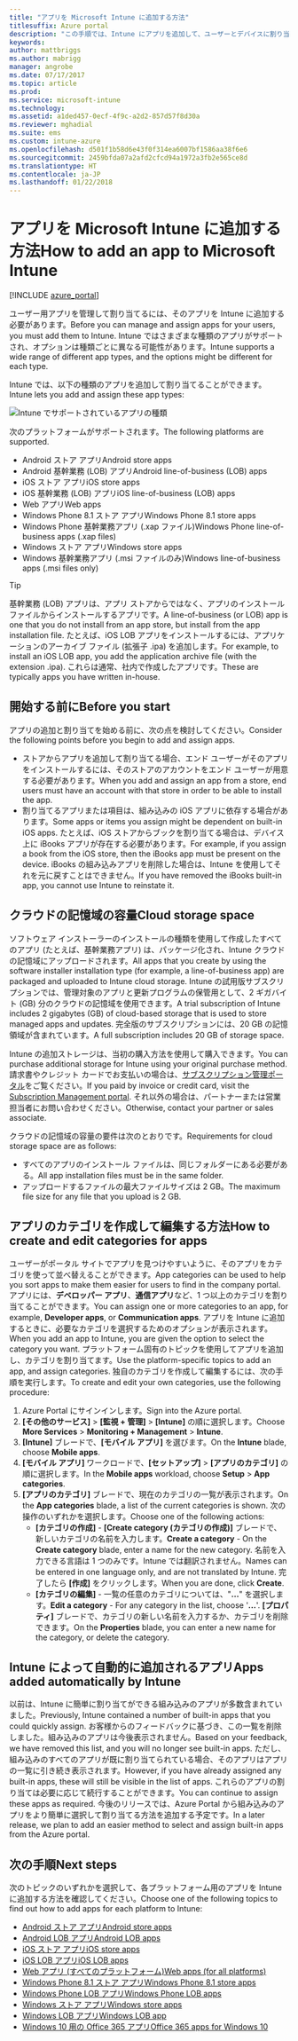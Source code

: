 ```yaml
---
title: "アプリを Microsoft Intune に追加する方法"
titlesuffix: Azure portal
description: "この手順では、Intune にアプリを追加して、ユーザーとデバイスに割り当てられる状態にします。 \""
keywords: 
author: mattbriggs
ms.author: mabrigg
manager: angrobe
ms.date: 07/17/2017
ms.topic: article
ms.prod: 
ms.service: microsoft-intune
ms.technology: 
ms.assetid: a1ded457-0ecf-4f9c-a2d2-857d57f8d30a
ms.reviewer: mghadial
ms.suite: ems
ms.custom: intune-azure
ms.openlocfilehash: d501f1b58d6e43f0f314ea6007bf1586aa38f6e6
ms.sourcegitcommit: 2459bfda07a2afd2cfcd94a1972a3fb2e565ce8d
ms.translationtype: HT
ms.contentlocale: ja-JP
ms.lasthandoff: 01/22/2018
---
```

# <a name="how-to-add-an-app-to-microsoft-intune"></a><span data-ttu-id="741f5-104">アプリを Microsoft Intune に追加する方法</span><span class="sxs-lookup"><span data-stu-id="741f5-104">How to add an app to Microsoft Intune</span></span>

[!INCLUDE [azure_portal](./includes/azure_portal.md)]

<span data-ttu-id="741f5-105">ユーザー用アプリを管理して割り当てるには、そのアプリを Intune に追加する必要があります。</span><span class="sxs-lookup"><span data-stu-id="741f5-105">Before you can manage and assign apps for your users, you must add them to Intune.</span></span> <span data-ttu-id="741f5-106">Intune ではさまざまな種類のアプリがサポートされ、オプションは種類ごとに異なる可能性があります。</span><span class="sxs-lookup"><span data-stu-id="741f5-106">Intune supports a wide range of different app types, and the options might be different for each type.</span></span>

<span data-ttu-id="741f5-107">Intune では、以下の種類のアプリを追加して割り当てることができます。</span><span class="sxs-lookup"><span data-stu-id="741f5-107">Intune lets you add and assign these app types:</span></span>

![Intune でサポートされているアプリの種類](./media/app-types.png)

<span data-ttu-id="741f5-109">次のプラットフォームがサポートされます。</span><span class="sxs-lookup"><span data-stu-id="741f5-109">The following platforms are supported.</span></span>

- <span data-ttu-id="741f5-110">Android ストア アプリ</span><span class="sxs-lookup"><span data-stu-id="741f5-110">Android store apps</span></span>
- <span data-ttu-id="741f5-111">Android 基幹業務 (LOB) アプリ</span><span class="sxs-lookup"><span data-stu-id="741f5-111">Android line-of-business (LOB) apps</span></span>
- <span data-ttu-id="741f5-112">iOS ストア アプリ</span><span class="sxs-lookup"><span data-stu-id="741f5-112">iOS store apps</span></span>
- <span data-ttu-id="741f5-113">iOS 基幹業務 (LOB) アプリ</span><span class="sxs-lookup"><span data-stu-id="741f5-113">iOS line-of-business (LOB) apps</span></span>
- <span data-ttu-id="741f5-114">Web アプリ</span><span class="sxs-lookup"><span data-stu-id="741f5-114">Web apps</span></span>
- <span data-ttu-id="741f5-115">Windows Phone 8.1 ストア アプリ</span><span class="sxs-lookup"><span data-stu-id="741f5-115">Windows Phone 8.1 store apps</span></span>
- <span data-ttu-id="741f5-116">Windows Phone 基幹業務アプリ (.xap ファイル)</span><span class="sxs-lookup"><span data-stu-id="741f5-116">Windows Phone line-of-business apps (.xap files)</span></span>
- <span data-ttu-id="741f5-117">Windows ストア アプリ</span><span class="sxs-lookup"><span data-stu-id="741f5-117">Windows store apps</span></span>
- <span data-ttu-id="741f5-118">Windows 基幹業務アプリ (.msi ファイルのみ)</span><span class="sxs-lookup"><span data-stu-id="741f5-118">Windows line-of-business apps (.msi files only)</span></span>

>[!TIP]
> <span data-ttu-id="741f5-119">基幹業務 (LOB) アプリは、アプリ ストアからではなく、アプリのインストール ファイルからインストールするアプリです。</span><span class="sxs-lookup"><span data-stu-id="741f5-119">A line-of-business (or LOB) app is one that you do not install from an app store, but install from the app installation file.</span></span> <span data-ttu-id="741f5-120">たとえば、iOS LOB アプリをインストールするには、アプリケーションのアーカイブ ファイル (拡張子 .ipa) を追加します。</span><span class="sxs-lookup"><span data-stu-id="741f5-120">For example, to install an iOS LOB app, you add the application archive file (with the extension .ipa).</span></span> <span data-ttu-id="741f5-121">これらは通常、社内で作成したアプリです。</span><span class="sxs-lookup"><span data-stu-id="741f5-121">These are typically apps you have written in-house.</span></span>

## <a name="before-you-start"></a><span data-ttu-id="741f5-122">開始する前に</span><span class="sxs-lookup"><span data-stu-id="741f5-122">Before you start</span></span>

<span data-ttu-id="741f5-123">アプリの追加と割り当てを始める前に、次の点を検討してください。</span><span class="sxs-lookup"><span data-stu-id="741f5-123">Consider the following points before you begin to add and assign apps.</span></span>

- <span data-ttu-id="741f5-124">ストアからアプリを追加して割り当てる場合、エンド ユーザーがそのアプリをインストールするには、そのストアのアカウントをエンド ユーザーが用意する必要があります。</span><span class="sxs-lookup"><span data-stu-id="741f5-124">When you add and assign an app from a store, end users must have an account with that store in order to be able to install the app.</span></span>
- <span data-ttu-id="741f5-125">割り当てるアプリまたは項目は、組み込みの iOS アプリに依存する場合があります。</span><span class="sxs-lookup"><span data-stu-id="741f5-125">Some apps or items you assign might be dependent on built-in iOS apps.</span></span> <span data-ttu-id="741f5-126">たとえば、iOS ストアからブックを割り当てる場合は、デバイス上に iBooks アプリが存在する必要があります。</span><span class="sxs-lookup"><span data-stu-id="741f5-126">For example, if you assign a book from the iOS store, then the iBooks app must be present on the device.</span></span> <span data-ttu-id="741f5-127">iBooks の組み込みアプリを削除した場合は、Intune を使用してそれを元に戻すことはできません。</span><span class="sxs-lookup"><span data-stu-id="741f5-127">If you have removed the iBooks built-in app, you cannot use Intune to reinstate it.</span></span>

## <a name="cloud-storage-space"></a><span data-ttu-id="741f5-128">クラウドの記憶域の容量</span><span class="sxs-lookup"><span data-stu-id="741f5-128">Cloud storage space</span></span>
<span data-ttu-id="741f5-129">ソフトウェア インストーラーのインストールの種類を使用して作成したすべてのアプリ (たとえば、基幹業務アプリ) は、パッケージ化され、Intune クラウドの記憶域にアップロードされます。</span><span class="sxs-lookup"><span data-stu-id="741f5-129">All apps that you create by using the software installer installation type (for example, a line-of-business app) are packaged and uploaded to Intune cloud storage.</span></span> <span data-ttu-id="741f5-130">Intune の試用版サブスクリプションでは、管理対象のアプリと更新プログラムの保管用として、2 ギガバイト (GB) 分のクラウドの記憶域を使用できます。</span><span class="sxs-lookup"><span data-stu-id="741f5-130">A trial subscription of Intune includes 2 gigabytes (GB) of cloud-based storage that is used to store managed apps and updates.</span></span> <span data-ttu-id="741f5-131">完全版のサブスクリプションには、20 GB の記憶領域が含まれています。</span><span class="sxs-lookup"><span data-stu-id="741f5-131">A full subscription includes 20 GB of storage space.</span></span>

<span data-ttu-id="741f5-132">Intune の追加ストレージは、当初の購入方法を使用して購入できます。</span><span class="sxs-lookup"><span data-stu-id="741f5-132">You can purchase additional storage for Intune using your original purchase method.</span></span>  <span data-ttu-id="741f5-133">請求書やクレジット カードでお支払いの場合は、[サブスクリプション管理ポータル](https://portal.office.com/adminportal/home?switchtomodern=true#/subscriptions)をご覧ください。</span><span class="sxs-lookup"><span data-stu-id="741f5-133">If you paid by invoice or credit card, visit the [Subscription Management portal](https://portal.office.com/adminportal/home?switchtomodern=true#/subscriptions).</span></span>  <span data-ttu-id="741f5-134">それ以外の場合は、パートナーまたは営業担当者にお問い合わせください。</span><span class="sxs-lookup"><span data-stu-id="741f5-134">Otherwise, contact your partner or sales associate.</span></span>

<span data-ttu-id="741f5-135">クラウドの記憶域の容量の要件は次のとおりです。</span><span class="sxs-lookup"><span data-stu-id="741f5-135">Requirements for cloud storage space are as follows:</span></span>

-   <span data-ttu-id="741f5-136">すべてのアプリのインストール ファイルは、同じフォルダーにある必要がある。</span><span class="sxs-lookup"><span data-stu-id="741f5-136">All app installation files must be in the same folder.</span></span>
-   <span data-ttu-id="741f5-137">アップロードするファイルの最大ファイルサイズは 2 GB。</span><span class="sxs-lookup"><span data-stu-id="741f5-137">The maximum file size for any file that you upload is 2 GB.</span></span>

## <a name="how-to-create-and-edit-categories-for-apps"></a><span data-ttu-id="741f5-138">アプリのカテゴリを作成して編集する方法</span><span class="sxs-lookup"><span data-stu-id="741f5-138">How to create and edit categories for apps</span></span>

<span data-ttu-id="741f5-139">ユーザーがポータル サイトでアプリを見つけやすいように、そのアプリをカテゴリを使って並べ替えることができます。</span><span class="sxs-lookup"><span data-stu-id="741f5-139">App categories can be used to help you sort apps to make them easier for users to find in the company portal.</span></span> <span data-ttu-id="741f5-140">アプリには、**デベロッパー アプリ**、**通信アプリ**など、1 つ以上のカテゴリを割り当てることができます。</span><span class="sxs-lookup"><span data-stu-id="741f5-140">You can assign one or more categories to an app, for example, **Developer apps**, or **Communication apps**.</span></span>
<span data-ttu-id="741f5-141">アプリを Intune に追加するときに、必要なカテゴリを選択するためのオプションが表示されます。</span><span class="sxs-lookup"><span data-stu-id="741f5-141">When you add an app to Intune, you are given the option to select the category you want.</span></span> <span data-ttu-id="741f5-142">プラットフォーム固有のトピックを使用してアプリを追加し、カテゴリを割り当てます。</span><span class="sxs-lookup"><span data-stu-id="741f5-142">Use the platform-specific topics to add an app, and assign categories.</span></span> <span data-ttu-id="741f5-143">独自のカテゴリを作成して編集するには、次の手順を実行します。</span><span class="sxs-lookup"><span data-stu-id="741f5-143">To create and edit your own categories, use the following procedure:</span></span>

1. <span data-ttu-id="741f5-144">Azure Portal にサインインします。</span><span class="sxs-lookup"><span data-stu-id="741f5-144">Sign into the Azure portal.</span></span>
2. <span data-ttu-id="741f5-145">**[その他のサービス]** > **[監視 + 管理]** > **[Intune]** の順に選択します。</span><span class="sxs-lookup"><span data-stu-id="741f5-145">Choose **More Services** > **Monitoring + Management** > **Intune**.</span></span>
3. <span data-ttu-id="741f5-146">**[Intune]** ブレードで、**[モバイル アプリ]** を選びます。</span><span class="sxs-lookup"><span data-stu-id="741f5-146">On the **Intune** blade, choose **Mobile apps**.</span></span>
4. <span data-ttu-id="741f5-147">**[モバイル アプリ]** ワークロードで、**[セットアップ]** > **[アプリのカテゴリ]** の順に選択します。</span><span class="sxs-lookup"><span data-stu-id="741f5-147">In the **Mobile apps** workload, choose **Setup** > **App categories**.</span></span>
5. <span data-ttu-id="741f5-148">**[アプリのカテゴリ]** ブレードで、現在のカテゴリの一覧が表示されます。</span><span class="sxs-lookup"><span data-stu-id="741f5-148">On the **App categories** blade, a list of the current categories is shown.</span></span> <span data-ttu-id="741f5-149">次の操作のいずれかを選択します。</span><span class="sxs-lookup"><span data-stu-id="741f5-149">Choose one of the following actions:</span></span>
    - <span data-ttu-id="741f5-150">**[カテゴリの作成]** - **[Create category (カテゴリの作成)]** ブレードで、新しいカテゴリの名前を入力します。</span><span class="sxs-lookup"><span data-stu-id="741f5-150">**Create a category** - On the **Create category** blade, enter a name for the new category.</span></span> <span data-ttu-id="741f5-151">名前を入力できる言語は 1 つのみです。Intune では翻訳されません。</span><span class="sxs-lookup"><span data-stu-id="741f5-151">Names can be entered in one language only, and are not translated by Intune.</span></span> <span data-ttu-id="741f5-152">完了したら **[作成]** をクリックします。</span><span class="sxs-lookup"><span data-stu-id="741f5-152">When you are done, click **Create**.</span></span>
    - <span data-ttu-id="741f5-153">**[カテゴリの編集]** - 一覧の任意のカテゴリについては、"**...**" を選択します。</span><span class="sxs-lookup"><span data-stu-id="741f5-153">**Edit a category** - For any category in the list, choose '**...**'.</span></span> <span data-ttu-id="741f5-154">**[プロパティ]** ブレードで、カテゴリの新しい名前を入力するか、カテゴリを削除できます。</span><span class="sxs-lookup"><span data-stu-id="741f5-154">On the **Properties** blade, you can enter a new name for the category, or delete the category.</span></span>


## <a name="apps-added-automatically-by-intune"></a><span data-ttu-id="741f5-155">Intune によって自動的に追加されるアプリ</span><span class="sxs-lookup"><span data-stu-id="741f5-155">Apps added automatically by Intune</span></span>

<span data-ttu-id="741f5-156">以前は、Intune に簡単に割り当てができる組み込みのアプリが多数含まれていました。</span><span class="sxs-lookup"><span data-stu-id="741f5-156">Previously, Intune contained a number of built-in apps that you could quickly assign.</span></span> <span data-ttu-id="741f5-157">お客様からのフィードバックに基づき、この一覧を削除しました。組み込みのアプリは今後表示されません。</span><span class="sxs-lookup"><span data-stu-id="741f5-157">Based on your feedback, we have removed this list, and you will no longer see built-in apps.</span></span>
<span data-ttu-id="741f5-158">ただし、組み込みのすべてのアプリが既に割り当てられている場合、そのアプリはアプリの一覧に引き続き表示されます。</span><span class="sxs-lookup"><span data-stu-id="741f5-158">However, if you have already assigned any built-in apps, these will still be visible in the list of apps.</span></span> <span data-ttu-id="741f5-159">これらのアプリの割り当ては必要に応じて続行することができます。</span><span class="sxs-lookup"><span data-stu-id="741f5-159">You can continue to assign these apps as required.</span></span>
<span data-ttu-id="741f5-160">今後のリリースでは、Azure Portal から組み込みのアプリをより簡単に選択して割り当てる方法を追加する予定です。</span><span class="sxs-lookup"><span data-stu-id="741f5-160">In a later release, we plan to add an easier method to select and assign built-in apps from the Azure portal.</span></span>

## <a name="next-steps"></a><span data-ttu-id="741f5-161">次の手順</span><span class="sxs-lookup"><span data-stu-id="741f5-161">Next steps</span></span>

<span data-ttu-id="741f5-162">次のトピックのいずれかを選択して、各プラットフォーム用のアプリを Intune に追加する方法を確認してください。</span><span class="sxs-lookup"><span data-stu-id="741f5-162">Choose one of the following topics to find out how to add apps for each platform to Intune:</span></span>

- [<span data-ttu-id="741f5-163">Android ストア アプリ</span><span class="sxs-lookup"><span data-stu-id="741f5-163">Android store apps</span></span>](store-apps-android.md)
- [<span data-ttu-id="741f5-164">Android LOB アプリ</span><span class="sxs-lookup"><span data-stu-id="741f5-164">Android LOB apps</span></span>](lob-apps-android.md)
- [<span data-ttu-id="741f5-165">iOS ストア アプリ</span><span class="sxs-lookup"><span data-stu-id="741f5-165">iOS store apps</span></span>](store-apps-ios.md)
- [<span data-ttu-id="741f5-166">iOS LOB アプリ</span><span class="sxs-lookup"><span data-stu-id="741f5-166">iOS LOB apps</span></span>](lob-apps-ios.md)
- [<span data-ttu-id="741f5-167">Web アプリ (すべてのプラットフォーム)</span><span class="sxs-lookup"><span data-stu-id="741f5-167">Web apps (for all platforms)</span></span>](web-app.md)
- [<span data-ttu-id="741f5-168">Windows Phone 8.1 ストア アプリ</span><span class="sxs-lookup"><span data-stu-id="741f5-168">Windows Phone 8.1 store apps</span></span>](store-apps-windows-phone-8-1.md)
- [<span data-ttu-id="741f5-169">Windows Phone LOB アプリ</span><span class="sxs-lookup"><span data-stu-id="741f5-169">Windows Phone LOB apps</span></span>](lob-apps-windows-phone.md)
- [<span data-ttu-id="741f5-170">Windows ストア アプリ</span><span class="sxs-lookup"><span data-stu-id="741f5-170">Windows store apps</span></span>](store-apps-windows.md)
- [<span data-ttu-id="741f5-171">Windows LOB アプリ</span><span class="sxs-lookup"><span data-stu-id="741f5-171">Windows LOB app</span></span>](lob-apps-windows.md)
- [<span data-ttu-id="741f5-172">Windows 10 用の Office 365 アプリ</span><span class="sxs-lookup"><span data-stu-id="741f5-172">Office 365 apps for Windows 10</span></span>](apps-add-office365.md)

